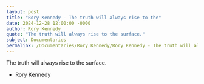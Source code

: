 ```yaml
---
layout: post
title: "Rory Kennedy - The truth will always rise to the"
date: 2024-12-28 12:00:00 -0000
author: Rory Kennedy
quote: "The truth will always rise to the surface."
subject: Documentaries
permalink: /Documentaries/Rory Kennedy/Rory Kennedy - The truth will always rise to the
---
```


The truth will always rise to the surface.

- Rory Kennedy
